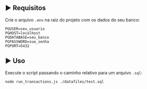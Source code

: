 ## ▶️ Requisitos

Crie o arquivo `.env` na raiz do projeto com os dados do seu banco:

```env
PGUSER=seu_usuario
PGHOST=localhost
PGDATABASE=seu_banco
PGPASSWORD=sua_senha
PGPORT=5432
```

## ▶️ Uso

Execute o script passando o caminho relativo para um arquivo `.sql`:

```bash
node run_transactions.js ./datafiles/test.sql
```
